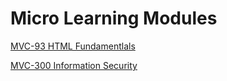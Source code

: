 # Micro Learning Modules

[MVC-93 HTML Fundamentlals](HTML_Fundamentals/Readme.md)

[MVC-300 Information Security](Information_Security/Readme.md)
